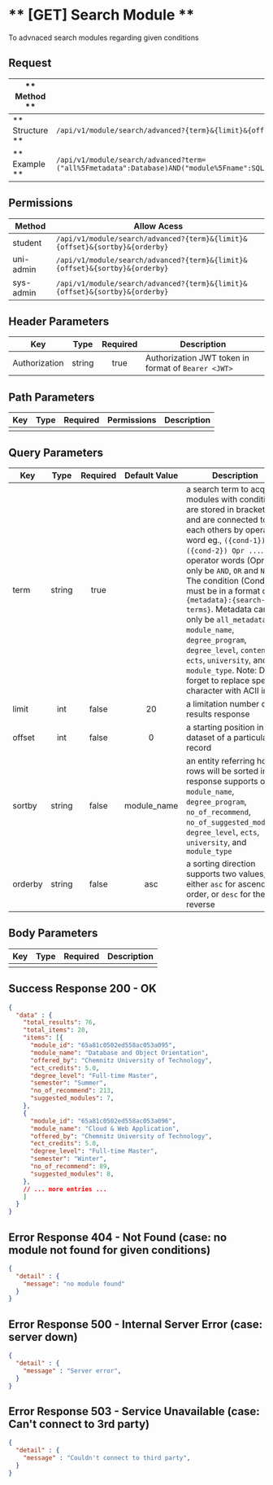 # ** [GET] Search Module **

To advnaced search modules regarding given conditions

## Request

| ** Method **     | GET                                                                         |
| ---------------- | --------------------------------------------------------------------------- |
| ** Structure **  | `/api/v1/module/search/advanced?{term}&{limit}&{offset}&{sortby}&{orderby}` |
| ** Example **    | `/api/v1/module/search/advanced?term=("all%5Fmetadata":Database)AND("module%5Fname":SQL)NOT("content":Mongo)&limit=100&offset=10&sortby=degree_program&orderby=desc` |

## Permissions

| Method          | Allow Acess                                                                  |
| ----------------| ---------------------------------------------------------------------------- |
| student         | `/api/v1/module/search/advanced?{term}&{limit}&{offset}&{sortby}&{orderby}`  |
| uni-admin       | `/api/v1/module/search/advanced?{term}&{limit}&{offset}&{sortby}&{orderby}`  |
| sys-admin       | `/api/v1/module/search/advanced?{term}&{limit}&{offset}&{sortby}&{orderby}`  |

## Header Parameters

| Key                 | Type       | Required  | Description                                         |
| ------------------- | :--------: | :-------: | --------------------------------------------------- |
| Authorization       | string     | true      | Authorization JWT token in format of `Bearer <JWT>` |

## Path Parameters

| Key       | Type      | Required     | Permissions  | Description                     |
| --------- | :-------: | :----------: | :----------: | ------------------------------- |
|           |           |              |              |                                 |

## Query Parameters

| Key       | Type      | Required     |  Default Value  | Description                                                 |
| --------- | :-------: | :----------: | :-------------: | ----------------------------------------------------------- |
| term      | string    | true         |                 | a search term to acquire modules with conditions are stored in brackets and are connected to each others by operator word eg., `({cond-1}) Opr ({cond-2}) Opr ...`. The operator words (Opr) can only be `AND`, `OR` and `NOT`. The condition (Cond) must be in a format of `{metadata}:{search-terms}`. Metadata can only be `all_metadata`, `module_name`, `degree_program`, `degree_level`, `content`, `ects`, `university`,  and `module_type`. Note: Don't forget to replace special character with ACII in hex |
| limit     | int       | false        | 20              | a limitation number of results response                     |
| offset    | int       | false        | 0               | a starting position in the dataset of a particular record   |
| sortby    | string    | false        | module_name     | an entity referring how rows will be sorted in the response supports only `module_name`, `degree_program`, `no_of_recommend`, `no_of_suggested_modules`, `degree_level`, `ects`, `university`,  and `module_type` |
| orderby   | string    | false        | asc             | a sorting direction supports two values, either `asc` for ascending order, or `desc` for the reverse  |

## Body Parameters

| Key          | Type         | Required     | Description                               |
| ------------ | :----------: | :----------: | ----------------------------------------- |
|              |              |              |                                           |


## Success Response 200 - OK
```json
{
  "data" : {
    "total_results": 76,
    "total_items": 20,
    "items": [{
      "module_id": "65a81c0502ed558ac053a095",
      "module_name": "Database and Object Orientation",
      "offered_by": "Chemnitz University of Technology",
      "ect_credits": 5.0,
      "degree_level": "Full-time Master",
      "semester": "Summer",
      "no_of_recommend": 213,
      "suggested_modules": 7,
    },
    {
      "module_id": "65a81c0502ed558ac053a096",
      "module_name": "Cloud & Web Application",
      "offered_by": "Chemnitz University of Technology",
      "ect_credits": 5.0,
      "degree_level": "Full-time Master",
      "semester": "Winter",
      "no_of_recommend": 89,
      "suggested_modules": 8,
    },
    // ... more entries ...
    ]
  }
}
```


## Error Response 404 - Not Found (case: no module not found for given conditions)
```json
{
  "detail" : {
    "message": "no module found"
  }
}
```

## Error Response 500 - Internal Server Error (case: server down)
```json
{
  "detail" : {
    "message" : "Server error",
  }
}
```

## Error Response 503 - Service Unavailable (case: Can't connect to 3rd party)
```json
{
  "detail" : {
    "message" : "Couldn't connect to third party",
  }
}
```
